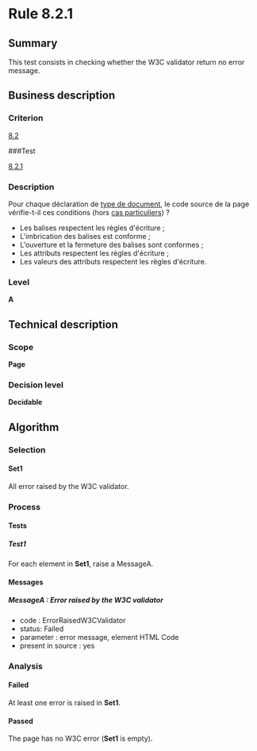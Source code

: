 # Rule 8.2.1

## Summary

This test consists in checking whether the W3C validator return no error message.

## Business description

### Criterion

[8.2](http://references.modernisation.gouv.fr/rgaa/criteres.html#crit-8-2)

###Test

[8.2.1](http://references.modernisation.gouv.fr/rgaa/criteres.html#test-8-2-1)

### Description

Pour chaque d&eacute;claration de <a href="http://references.modernisation.gouv.fr/rgaa/glossaire.html#type-de-document">type de document</a>, le code source de la page v&eacute;rifie-t-il ces conditions (hors <a href="http://references.modernisation.gouv.fr/rgaa/cas-particuliers.html#cp-8-2">cas particuliers</a>) ? 
 
 *  Les balises respectent les r&egrave;gles d'&eacute;criture ;
 *  L'imbrication des balises est conforme ;
 *  L'ouverture et la fermeture des balises sont conformes ;
 *  Les attributs respectent les r&egrave;gles d'&eacute;criture ;
 *  Les valeurs des attributs respectent les r&egrave;gles d'&eacute;criture.

### Level

**A**

## Technical description

### Scope

**Page**

### Decision level

**Decidable**

## Algorithm

### Selection

#### Set1

All error raised by the W3C validator.

### Process

#### Tests

##### Test1 

For each element in **Set1**, raise a MessageA.

#### Messages

##### MessageA : Error raised by the W3C validator

-    code : ErrorRaisedW3CValidator
-    status: Failed
-    parameter : error message, element HTML Code
-    present in source : yes

### Analysis

#### Failed

At least one error is raised in **Set1**.

#### Passed

The page has no W3C error (**Set1** is empty).
